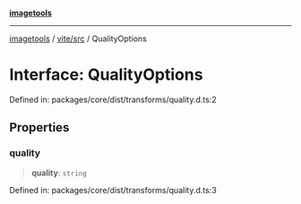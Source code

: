 [**imagetools**](../../../README.md)

***

[imagetools](../../../modules.md) / [vite/src](../README.md) / QualityOptions

# Interface: QualityOptions

Defined in: packages/core/dist/transforms/quality.d.ts:2

## Properties

### quality

> **quality**: `string`

Defined in: packages/core/dist/transforms/quality.d.ts:3
